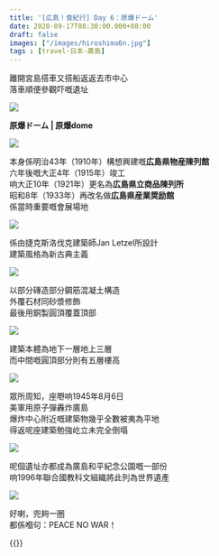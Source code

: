 ```yaml
---
title: '[広島！食紀行] Day 6：原爆ドーム'
date: 2020-09-17T08:30:00.000+08:00
draft: false
images: ["/images/hiroshima6n.jpg"]
tags : [travel-日本-廣島]
---
```


離開宮島搭車又搭船返返去市中心  
落車順便參觀吓嘅遺址  

![](/images/hiroshima6n1.jpg)

**原爆ドーム | 原爆dome**  

![](/images/hiroshima6n2.jpg)

本身係明治43年（1910年）構想興建嘅**広島県物産陳列館**  
六年後嘅大正4年（1915年）竣工  
响大正10年（1921年）更名為**広島県立商品陳列所**  
昭和8年（1933年）再改名做**広島県産業奨励館**  
係當時重要嘅會展場地  

![](/images/hiroshima6n3.jpg)

係由捷克斯洛伐克建築師Jan Letzel所設計  
建築風格為新古典主義  

![](/images/hiroshima6n4.jpg)

以部分磚造部分鋼筋混凝土構造  
外覆石材同砂漿修飾  
最後用銅製圓頂覆蓋頂部  

![](/images/hiroshima6n5.jpg)

建築本體為地下一層地上三層  
而中間嘅圓頂部分則有五層樓高  

![](/images/hiroshima6n6.jpg)

眾所周知，座嘢响1945年8月6日  
美軍用原子彈轟炸廣島  
爆炸中心附近嘅建築物幾乎全數被夷為平地  
得返呢座建築勉強屹立未完全倒塌  

![](/images/hiroshima6n7.jpg)

呢個遺址亦都成為廣島和平紀念公園嘅一部份  
响1996年聯合國教科文組織將此列為世界遺產  

![](/images/hiroshima6n8.jpg)

好喇，兜夠一圈  
都係嗰句：PEACE NO WAR！  
  
  
{{<hiroshima>}}
